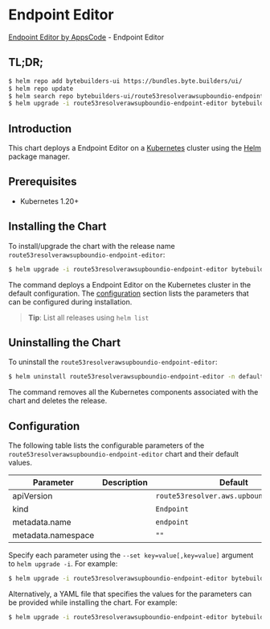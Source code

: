 # Endpoint Editor

[Endpoint Editor by AppsCode](https://byte.builders) - Endpoint Editor

## TL;DR;

```bash
$ helm repo add bytebuilders-ui https://bundles.byte.builders/ui/
$ helm repo update
$ helm search repo bytebuilders-ui/route53resolverawsupboundio-endpoint-editor --version=v0.4.18
$ helm upgrade -i route53resolverawsupboundio-endpoint-editor bytebuilders-ui/route53resolverawsupboundio-endpoint-editor -n default --create-namespace --version=v0.4.18
```

## Introduction

This chart deploys a Endpoint Editor on a [Kubernetes](http://kubernetes.io) cluster using the [Helm](https://helm.sh) package manager.

## Prerequisites

- Kubernetes 1.20+

## Installing the Chart

To install/upgrade the chart with the release name `route53resolverawsupboundio-endpoint-editor`:

```bash
$ helm upgrade -i route53resolverawsupboundio-endpoint-editor bytebuilders-ui/route53resolverawsupboundio-endpoint-editor -n default --create-namespace --version=v0.4.18
```

The command deploys a Endpoint Editor on the Kubernetes cluster in the default configuration. The [configuration](#configuration) section lists the parameters that can be configured during installation.

> **Tip**: List all releases using `helm list`

## Uninstalling the Chart

To uninstall the `route53resolverawsupboundio-endpoint-editor`:

```bash
$ helm uninstall route53resolverawsupboundio-endpoint-editor -n default
```

The command removes all the Kubernetes components associated with the chart and deletes the release.

## Configuration

The following table lists the configurable parameters of the `route53resolverawsupboundio-endpoint-editor` chart and their default values.

|     Parameter      | Description |                       Default                       |
|--------------------|-------------|-----------------------------------------------------|
| apiVersion         |             | <code>route53resolver.aws.upbound.io/v1beta1</code> |
| kind               |             | <code>Endpoint</code>                               |
| metadata.name      |             | <code>endpoint</code>                               |
| metadata.namespace |             | <code>""</code>                                     |


Specify each parameter using the `--set key=value[,key=value]` argument to `helm upgrade -i`. For example:

```bash
$ helm upgrade -i route53resolverawsupboundio-endpoint-editor bytebuilders-ui/route53resolverawsupboundio-endpoint-editor -n default --create-namespace --version=v0.4.18 --set apiVersion=route53resolver.aws.upbound.io/v1beta1
```

Alternatively, a YAML file that specifies the values for the parameters can be provided while
installing the chart. For example:

```bash
$ helm upgrade -i route53resolverawsupboundio-endpoint-editor bytebuilders-ui/route53resolverawsupboundio-endpoint-editor -n default --create-namespace --version=v0.4.18 --values values.yaml
```
